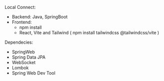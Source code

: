 Local Connect: 
- Backend: Java, SpringBoot
- Frontend: 
  - npm install 
  - React, Vite and Tailwind ( npm install tailwindcss @tailwindcss/vite ) 

Dependecies:
- SpringWeb
- Spring Data JPA
- WebSocket
- Lombok
- Spring Web Dev Tool

  
